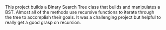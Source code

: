 This project builds a Binary Search Tree class that builds and manipulates
a BST. Almost all of the methods use recursive functions to iterate through
the tree to accomplish their goals. It was a challenging project but helpful
to really get a good grasp on recursion.
